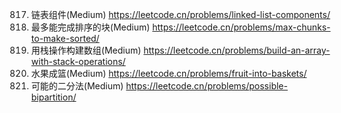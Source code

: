 817. 链表组件(Medium)
    https://leetcode.cn/problems/linked-list-components/
769. 最多能完成排序的块(Medium)
     https://leetcode.cn/problems/max-chunks-to-make-sorted/
1441. 用栈操作构建数组(Medium)
      https://leetcode.cn/problems/build-an-array-with-stack-operations/
904. 水果成篮(Medium)
     https://leetcode.cn/problems/fruit-into-baskets/
886. 可能的二分法(Medium)
     https://leetcode.cn/problems/possible-bipartition/

     